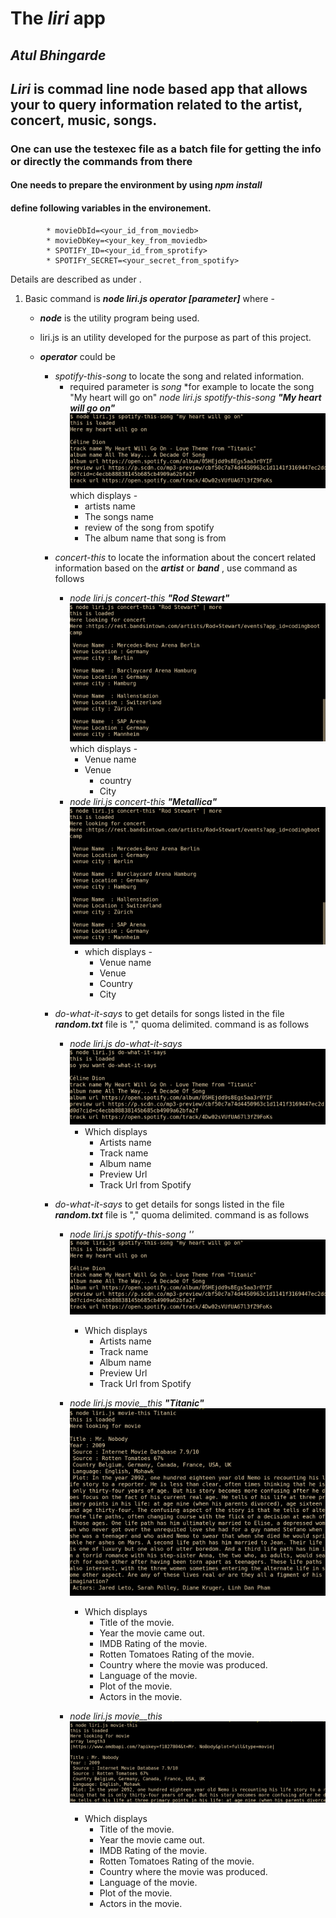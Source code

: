 # The  **_liri_**  app 
## ***Atul Bhingarde***

## **_Liri_**  is commad line node based app that allows your to query information related to the artist, concert, music, songs.

### One can use the testexec file as a batch file for getting the info  or directly the commands from there 

#### One needs to prepare the environment by using **_npm install_** 

#### define following variables in the environement.

			* movieDbId=<your_id_from_moviedb>
			* movieDbKey=<your_key_from_moviedb>
			* SPOTIFY_ID=<your_id_from_sprotify>
			* SPOTIFY_SECRET=<your_secret_from_spotify>


Details are described as under .

 1. Basic command is **_node liri.js operator [parameter]_** where -
 	 * ***node*** is the utility program being used.
	 * liri.js is an utility developed for the purpose as part of this project.
	 * ***operator*** could be 	 
		 * *spotify-this-song* to locate the song and related information.
			 * required parameter is *song* 
*for example to locate the song "My heart will go on"
_node liri.js spotify-this-song_  **_"My heart will go on"_**
![Alt text](/screen_shots/spotify-this-song.png?raw=true "spotify-this-song")
which displays - 
				* artists name
				*	The songs name
				*	review of the song from spotify
				*	The album name that song is from
    
		-   *concert-this* to locate the information about the concert related information based on the ***artist*** or  ***band*** , use command as follows 
			- _node liri.js concert-this_  **_"Rod Stewart"_**  
![Alt text](/screen_shots/concert-this.bmp?raw=true "concert-this")
which displays -
				- Venue name
				- Venue 
					- country
					- City
			- _node liri.js concert-this_  **_"Metallica"_**  ![Alt text](/screen_shots/concert-this.bmp?raw=true "concert-this")
				- which displays -
					- Venue name
					- Venue 
					- Country
					- City
		-  *do-what-it-says* to get details for songs listed in the file ***random.txt*** file is "," quoma delimited. command is as follows
			- _node liri.js do-what-it-says_  ![Alt text](/screen_shots/do-what-it-says.png?raw=true "do-what-it-says")
				- Which displays
					- Artists name
					- Track name
					- Album name
					- Preview Url 
					- Track Url from Spotify
   
		-  *do-what-it-says* to get details for songs listed in the file ***random.txt*** file is "," quoma delimited. command is as follows
			- _node liri.js spotify-this-song '<song name here>'_ ![Alt text](/screen_shots/spotify-this-song.png?raw=true "do-what-it-says")
				- Which displays
					- Artists name
					- Track name
					- Album name
					- Preview Url 
					- Track Url from Spotify
   
			- _node liri.js movie__this_  **_"Titanic"_**  ![Alt text](/screen_shots/movie-this.png?raw=true "movie-this")
				- Which displays
					- Title of the movie.
					- Year the movie came out.
					- IMDB Rating of the movie.
					- Rotten Tomatoes Rating of the movie.
					- Country where the movie was produced.
					- Language of the movie.
					- Plot of the movie.
					- Actors in the movie.
			- _node liri.js movie__this_ ![Alt text](/screen_shots/mr_nobody.png?raw=true "mr-nobody")
				- Which displays
					- Title of the movie.
					- Year the movie came out.
					- IMDB Rating of the movie.
					- Rotten Tomatoes Rating of the movie.
					- Country where the movie was produced.
					- Language of the movie.
					- Plot of the movie.
					- Actors in the movie.
